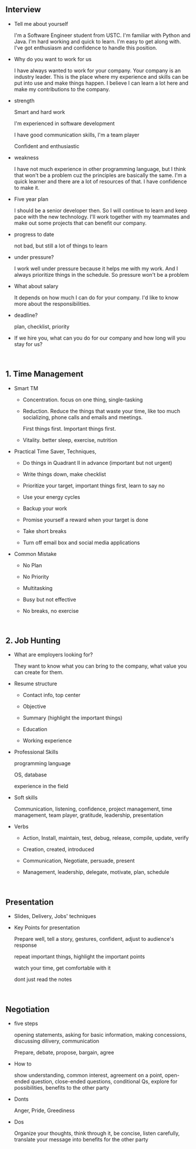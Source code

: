 ##	Interview

*	Tell me about yourself

	I'm a Software Engineer student from USTC. I'm familiar with Python and Java. I'm hard working and quick to learn. I'm easy to get along with. I've got enthusiasm and confidence to handle this position.

*	Why do you want to work for us

	I have always wanted to work for your company. Your company is an industry leader. This is the place where my experience and skills can be put into use and make things happen. I believe I can learn a lot here and make my contributions to the company.

*	strength

	Smart and hard work

	I'm experienced in software development

	I have good communication skills, I'm a team player

	Confident and enthusiastic

*	weakness

	I have not much experience in other programming language, but I think that won't be a problem cuz the principles are basically the same. I'm a quick learner and there are a lot of resources of that. I have confidence to make it.

*	Five year plan

	I should be a senior developer then. So I will continue to learn and keep pace with the new technology. I'll work together with my teammates and make out some projects that can benefit our company.

*	progress to date

	not bad, but still a lot of things to learn

*	under pressure?

	I work well under pressure because it helps me with my work. And I always prioritize things in the schedule. So pressure won't be a problem

*	What about salary

	It depends on how much I can do for your company. I'd like to know more about the responsibilities.

*	deadline?

	plan, checklist, priority

*	If we hire you, what can you do for our company and how long will you stay for us?

	

	<br>

##	1. Time Management

*	Smart TM

	*	Concentration. focus on one thing, single-tasking

	*	Reduction. Reduce the things that waste your time, like too much socializing, phone calls and emails and meetings.

		First things first. Important things first.

	*	Vitality. better sleep, exercise, nutrition

*	Practical Time Saver, Techniques,  

	*	Do things in Quadrant II in advance (important but not urgent)

	*	Write things down, make checklist

	*	Prioritize your target, important things first, learn to say no

	*	Use your energy cycles

	*	Backup your work

	*	Promise yourself a reward when your target is done

	*	Take short breaks

	*	Turn off email box and social media applications

*	Common Mistake

	*	No Plan

	*	No Priority

	*	Multitasking

	*	Busy but not effective

	*	No breaks, no exercise

	<br>

##	2. Job Hunting 

*	What are employers looking for?

	They want to know what you can bring to the company, what value you can create for them.

*	Resume structure

	*	Contact info, top center

	*	Objective

	*	Summary (highlight the important things)

	*	Education

	*	Working experience

*	Professional Skills

	programming language

	OS, database

	experience in the field

*	Soft skills

	Communication, listening, confidence, project management, time management, team player, gratitude, leadership, presentation

*	Verbs

	*	Action, Install, maintain, test, debug, release, compile, update, verify

	*	Creation, created, introduced

	*	Communication, Negotiate, persuade, present

	*	Management, leadership, delegate, motivate, plan, schedule

	<br>

##	Presentation

*	Slides, Delivery, Jobs' techniques

*	Key Points for presentation

	Prepare well, tell a story, gestures, confident, adjust to audience's response

	repeat important things, highlight the important points

	watch your time, get comfortable with it

	dont just read the notes

	<br>

##	Negotiation

*	five steps

	opening statements, asking for basic information, making concessions, discussing dilivery, communication

	Prepare, debate, propose, bargain, agree

*	How to

	show understanding, common interest, agreement on a point, open-ended question, close-ended questions, conditional Qs, explore for possibilities, benefits to the other party

*	Donts

	Anger, Pride, Greediness

*	Dos

	Organize your thoughts, think through it, be concise, listen carefully, translate your message into benefits for the other party

	<br>
